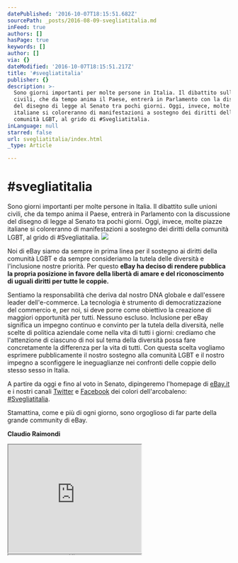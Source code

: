 ```yaml
---
datePublished: '2016-10-07T18:15:51.682Z'
sourcePath: _posts/2016-08-09-svegliatitalia.md
inFeed: true
authors: []
hasPage: true
keywords: []
author: []
via: {}
dateModified: '2016-10-07T18:15:51.217Z'
title: '#svegliatitalia'
publisher: {}
description: >-
  Sono giorni importanti per molte persone in Italia. Il dibattito sulle unioni
  civili, che da tempo anima il Paese, entrerà in Parlamento con la discussione
  del disegno di legge al Senato tra pochi giorni. Oggi, invece, molte piazze
  italiane si coloreranno di manifestazioni a sostegno dei diritti della
  comunità LGBT, al grido di #Svegliatitalia.
inLanguage: null
starred: false
url: svegliatitalia/index.html
_type: Article

---
```

# \#svegliatitalia

Sono giorni importanti per molte persone in Italia. Il dibattito sulle unioni civili, che da tempo anima il Paese, entrerà in Parlamento con la discussione del disegno di legge al Senato tra pochi giorni. Oggi, invece, molte piazze italiane si coloreranno di manifestazioni a sostegno dei diritti della comunità LGBT, al grido di \#Svegliatitalia.
![](https://the-grid-user-content.s3-us-west-2.amazonaws.com/8b765726-dd0f-4616-a583-1bb78875fa97.png)

Noi di eBay siamo da sempre in prima linea per il sostegno ai diritti della comunità LGBT e da sempre consideriamo la tutela delle diversità e l'inclusione nostre priorità. Per questo **eBay ha deciso di rendere pubblica la propria posizione in favore della libertà di amare e del riconoscimento di uguali diritti per tutte le coppie.**

Sentiamo la responsabilità che deriva dal nostro DNA globale e dall'essere leader dell'e-commerce. La tecnologia è strumento di democratizzazione del commercio e, per noi, si deve porre come obiettivo la creazione di maggiori opportunità per tutti. Nessuno escluso. Inclusione per eBay significa un impegno continuo e convinto per la tutela della diversità, nelle scelte di politica aziendale come nella vita di tutti i giorni: crediamo che l'attenzione di ciascuno di noi sul tema della diversità possa fare concretamente la differenza per la vita di tutti. Con questa scelta vogliamo esprimere pubblicamente il nostro sostegno alla comunità LGBT e il nostro impegno a sconfiggere le ineguaglianze nei confronti delle coppie dello stesso sesso in Italia.

A partire da oggi e fino al voto in Senato, dipingeremo l'homepage di [eBay.it][0] e i nostri canali [Twitter][1] e [Facebook][2] dei colori dell'arcobaleno: [\#Svegliatitalia][3].

Stamattina, come e più di ogni giorno, sono orgoglioso di far parte della grande community di eBay.

**Claudio Raimondi**

<iframe src="https://the-grid.github.io/ed-userhtml/?g=eJyFUsFu2zAMvfsriPRgB2vt44DGydAuAZahaAckwI6FLNExN1vyJNpFsObfRztuMeRSGbBs8ol8fE954GONq6hw5gh_I5BVKP374F1nzY12tfO3cFV-Hp5FdIrybDoQ5YZ6ILOcGQp_uvDMlUdlZqs8k8QqyoP21LIAe-VhwmhnSzrAEsrOaiZnIZlPXbmikLbqgGnna0HEFXN7m2W6Vp0h5xU1zhpKtWuy0OOhJsXESrZ4cVGADFqmktAPdT5CS7zGAXi1uwSeFlGUvFEdmEKWwfrpMd7DZr3dw_3m4ekn7L9td_CwfdyMhcdppZxxumuExzWE4S_Vog7jpsYhmMRndeL5mU1Ig9cj2ct5xYImPas3jo5NgSb9FeL3g8h3zJ6KjjGJjWJ1w9RgYNW08TV8svgCa-mczKdeiUkrMQpeX4XVYPs8VW2L1nytqDZJENhpnshbrJ4szK2bPn_UqAICWlWIaN9Vr3ZjAthBT9KKK4RcgdyFcjkbLAzi4X_8v0ji-a3cbCWhQY8ArXtBjwaKI6zP6DxTcpfeO4_cP1r_AG-w5IA" height="244" style=""></iframe>

<iframe src="https://the-grid.github.io/ed-userhtml/?g=eJzFkk1OwzAQhfc5ReQtJRYsq1IhEAskVmwRqhzbJFPZHst2FCqUu3AWTkYmPzTdlVVXtme-92b05E2UAXzK08HrOya8NyBFAnTcqKt9RMe22Vf2852ze4ku6c_E1jmrU_JrzqOstRUFhoqtRoZsCHgIWigZGlu-QExTF5K29Hwy2mpHRm9UH-xP1AQ99_Coo5bHCLRV3735K5JfX5j1gwWoxX5t2xaPRjQK8FWARaegkHi0JYUTdpg5cfkMnkBgRaUXxqAKOfJh4ct9jQkjBxcTpIb2FYZ_YLDCXE_8bhbsdCkOxd5X7Dinm67d6p-Z3J6fSWmwOjsUgi8axHi-Z1224eNP3f4Ck13-oQ" height="1" style=""></iframe>



[0]: https://www.ebay.it/
[1]: http://twitter.com/ebay_italia
[2]: http://www.facebook.com/ebay.it
[3]: https://twitter.com/hashtag/svegliatitalia